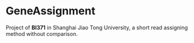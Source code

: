 # GeneAssignment
Project of **BI371** in Shanghai Jiao Tong University, a short read assigning method without comparison.
